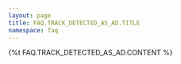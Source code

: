 ```yaml
---
layout: page
title: FAQ.TRACK_DETECTED_AS_AD.TITLE
namespace: faq
---
```

{%t FAQ.TRACK_DETECTED_AS_AD.CONTENT %}